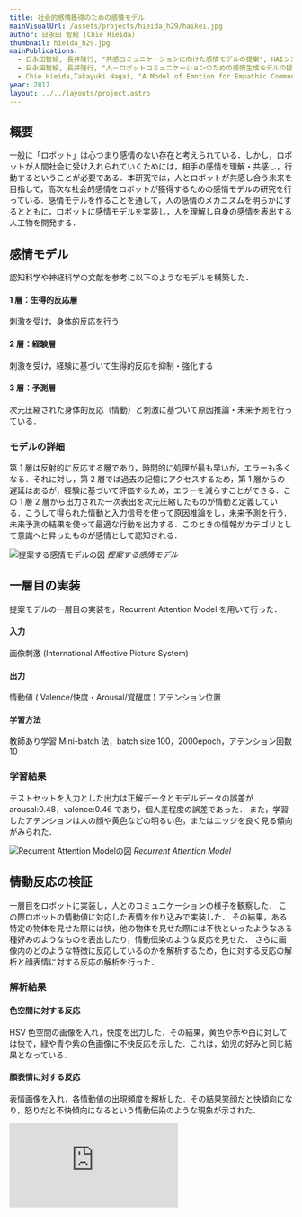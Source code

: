 ```yaml
---
title: 社会的感情獲得のための感情モデル
mainVisualUrl: /assets/projects/hieida_h29/haikei.jpg
author: 日永田 智絵 (Chie Hieida)
thumbnail: hieida_h29.jpg
mainPublications:
  - 日永田智絵, 長井隆行, "共感コミュニケーションに向けた感情モデルの提案", HAIシンポジウム2016, P-10, 2016.12.03 HAI-2016 Impressive Poster Award
  - 日永田智絵, 長井隆行, "人－ロボットコミュニケーションのための感情生成モデルの提案", 3D2-OS-37b-1, 第31回人工知能学会全国大会, 2017.05
  - Chie Hieida,Takayuki Nagai, "A Model of Emotion for Empathic Communication", The 12th ACM/IEEE International Conference on Human-Robot Interaction (HRI2017), pp.133-134, March 6-9, 2017
year: 2017
layout: ../../layouts/project.astro
---
```


## 概要

一般に「ロボット」は心つまり感情のない存在と考えられている．しかし，ロボットが人間社会に受け入れられていくためには，相手の感情を理解・共感し，行動するということが必要である．本研究では，人とロボットが共感し合う未来を目指して，高次な社会的感情をロボットが獲得するための感情モデルの研究を行っている．感情モデルを作ることを通して，人の感情のメカニズムを明らかにするとともに，ロボットに感情モデルを実装し，人を理解し自身の感情を表出する人工物を開発する．

## 感情モデル

認知科学や神経科学の文献を参考に以下のようなモデルを構築した．

#### 1 層：生得的反応層

刺激を受け，身体的反応を行う

#### 2 層：経験層

刺激を受け，経験に基づいて生得的反応を抑制・強化する

#### 3 層：予測層

次元圧縮された身体的反応（情動）と刺激に基づいて原因推論・未来予測を行っている．

### モデルの詳細

第 1 層は反射的に反応する層であり，時間的に処理が最も早いが，エラーも多くなる．それに対し，第 2 層では過去の記憶にアクセスするため，第 1 層からの遅延はあるが，経験に基づいて評価するため，エラーを減らすことができる．この 1 層 2 層から出力された一次表出を次元圧縮したものが情動と定義している．こうして得られた情動と入力信号を使って原因推論をし，未来予測を行う．未来予測の結果を使って最適な行動を出力する．このときの情報がカテゴリとして意識へと昇ったものが感情として認知される．

![提案する感情モデルの図](/assets/projects/hieida_h29/model_web_en2.png)
_提案する感情モデル_

## 一層目の実装

提案モデルの一層目の実装を，Recurrent Attention Model を用いて行った．

#### 入力

画像刺激 (International Affective Picture System)

#### 出力

情動値 ( Valence/快度・Arousal/覚醒度 )
アテンション位置

#### 学習方法

教師あり学習
Mini-batch 法，batch size 100，2000epoch，アテンション回数 10

### 学習結果

テストセットを入力とした出力は正解データとモデルデータの誤差が arousal:0.48，valence:0.46 であり，個人差程度の誤差であった． また，学習したアテンションは人の顔や黄色などの明るい色，またはエッジを良く見る傾向がみられた．

![Recurrent Attention Modelの図](/assets/projects/hieida_h29/RAM.png)
_Recurrent Attention Model_

## 情動反応の検証

一層目をロボットに実装し，人とのコミュニケーションの様子を観察した．
この際ロボットの情動値に対応した表情を作り込みで実装した．
その結果，ある特定の物体を見せた際には快，他の物体を見せた際には不快といったようなある種好みのようなものを表出したり，情動伝染のような反応を見せた．
さらに画像内のどのような特徴に反応しているのかを解析するため，色に対する反応の解析と顔表情に対する反応の解析を行った．

### 解析結果

#### 色空間に対する反応

HSV 色空間の画像を入れ，快度を出力した．その結果，黄色や赤や白に対しては快で，緑や青や紫の色画像に不快反応を示した．これは，幼児の好みと同じ結果となっている．

#### 顔表情に対する反応

表情画像を入れ，各情動値の出現頻度を解析した．その結果笑顔だと快傾向になり，怒りだと不快傾向になるという情動伝染のような現象が示された．

<iframe src="https://www.youtube.com/embed/rW_GwwUDHJc" title="YouTube video player" frameborder="0" allow="accelerometer; autoplay; clipboard-write; encrypted-media; gyroscope; picture-in-picture" allowfullscreen></iframe>
